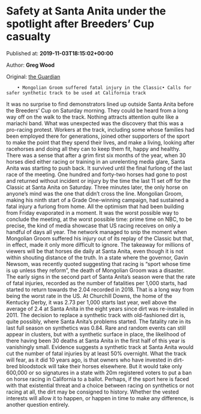 
# Safety at Santa Anita under the spotlight after Breeders’ Cup casualty

Published at: **2019-11-03T18:15:02+00:00**

Author: **Greg Wood**

Original: [the Guardian](https://www.theguardian.com/sport/2019/nov/03/santa-anita-spotlight-breeders-cup-mongolian-groom)


        • Mongolian Groom suffered fatal injury in the Classic• Calls for safer synthetic track to be used at California track
      
It was no surprise to find demonstrators lined up outside Santa Anita before the Breeders’ Cup on Saturday morning. They could be heard from a long way off on the walk to the track. Nothing attracts attention quite like a mariachi band.
What was unexpected was the discovery that this was a pro-racing protest. Workers at the track, including some whose families had been employed there for generations, joined other supporters of the sport to make the point that they spend their lives, and make a living, looking after racehorses and doing all they can to keep them fit, happy and healthy. There was a sense that after a grim first six months of the year, when 30 horses died either racing or training in an unrelenting media glare, Santa Anita was starting to push back.
It survived until the final furlong of the last race of the meeting. One hundred and forty-two horses had gone to post and returned without incident or injury by the time the last 11 set off for the Classic at Santa Anita on Saturday. Three minutes later, the only horse on anyone’s mind was the one that didn’t cross the line. Mongolian Groom, making his ninth start of a Grade One-winning campaign, had sustained a fatal injury a furlong from home. All the optimism that had been building from Friday evaporated in a moment.
It was the worst possible way to conclude the meeting, at the worst possible time: prime time on NBC, to be precise, the kind of media showcase that US racing receives on only a handful of days all year. The network managed to snip the moment when Mongolian Groom suffered his injury out of its replay of the Classic but that, in effect, made it only more difficult to ignore. The takeaway for millions of viewers will be that horses die daily at Santa Anita, even though it is not within shouting distance of the truth.
In a state where the governor, Gavin Newsom, was recently quoted suggesting that racing is “sport whose time is up unless they reform”, the death of Mongolian Groom was a disaster.
The early signs in the second part of Santa Anita’s season were that the rate of fatal injuries, recorded as the number of fatalities per 1,000 starts, had started to return towards the 2.04 recorded in 2018. That is a long way from being the worst rate in the US. At Churchill Downs, the home of the Kentucky Derby, it was 2.73 per 1,000 starts last year, well above the average of 2.4 at Santa Anita in the eight years since dirt was re-installed in 2011.
The decision to replace a synthetic track with old-fashioned dirt is, quite possibly, where Santa Anita’s problems started. The fatality rate in its last full season on synthetics was 0.84. Rare and random events can still appear in clusters, but with a synthetic surface in place, the likelihood of there having been 30 deaths at Santa Anita in the first half of this year is vanishingly small.
Evidence suggests a synthetic track at Santa Anita would cut the number of fatal injuries by at least 50% overnight. What the track will fear, as it did 10 years ago, is that owners who have invested in dirt-bred bloodstock will take their horses elsewhere.
But it would take only 600,000 or so signatures in a state with 20m registered voters to put a ban on horse racing in California to a ballot. Perhaps, if the sport here is faced with that existential threat and a choice between racing on synthetics or not racing at all, the dirt may be consigned to history. Whether the vested interests will allow it to happen, or happen in time to make any difference, is another question entirely.
